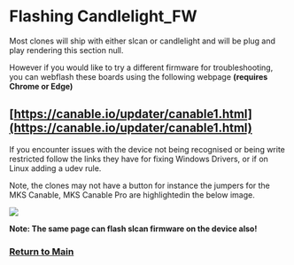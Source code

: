 # Flashing Candlelight_FW

Most clones will ship with either slcan or candlelight and will be plug and play rendering this section null.

However if you would like to try a different firmware for troubleshooting, you can webflash these boards using the following webpage **(requires Chrome or Edge)**



## **[https://canable.io/updater/canable1.html](https://canable.io/updater/canable1.html)**


If you encounter issues with the device not being recognised or being write restricted follow the links they have for fixing Windows Drivers, or if on Linux adding a udev rule.

Note, the clones may not have a button for instance the jumpers for the MKS Canable, MKS Canable Pro are highlightedin the below image.

![](images/mks-canable-pro.png)


**Note: The same page can flash slcan firmware on the device also!**



### [Return to Main](../index.md)
